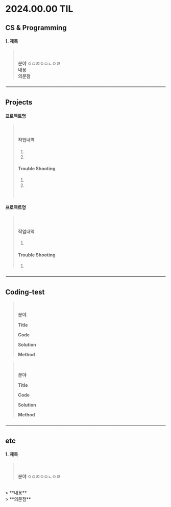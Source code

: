 # 2024.00.00 TIL

## CS & Programming
#### 1. 제목
></br>
>
> **분야**
    ㅇㅁㄻㅇㅁㄴㅇㄹ
    </br>
> **내용**
    </br>
> **의문점**
    </br>

![line-thin](static/Rectangle_19dark-grey_square_shadow.png)

## Projects
#### 프로젝트명
></br>
>
> #### 작업내역
> 1. 
> 2. 
> #### Trouble Shooting
> 1. 
> 2. 
> </br>

#### 프로젝트명
></br>
>
> #### 작업내역
> 1. 
> #### Trouble Shooting
> 1. 

![line-thin](static/Rectangle_19dark-grey_square_shadow.png)
## Coding-test
></br>
>
> **분야**
>
> **Title**
>
> **Code**
>
> **Solution**
>
> **Method**
></br>

></br>
>
> **분야**
>
> **Title**
>
> **Code**
>
> **Solution**
>
> **Method**
></br>

![line-thin](static/Rectangle_19dark-grey_square_shadow.png)
## etc
#### 1. 제목
></br>
>
> **분야**
    ㅇㅁㄻㅇㅁㄴㅇㄹ
</br>
> **내용**
</br>
> **의문점**
</br>